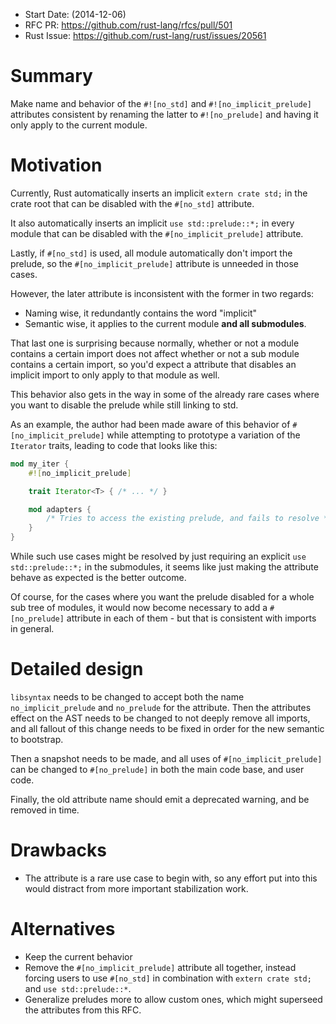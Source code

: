 - Start Date: (2014-12-06)
- RFC PR: https://github.com/rust-lang/rfcs/pull/501
- Rust Issue: https://github.com/rust-lang/rust/issues/20561

# Summary

Make name and behavior of the `#![no_std]` and `#![no_implicit_prelude]` attributes
consistent by renaming the latter to `#![no_prelude]` and having it only apply to the current
module.

# Motivation

Currently, Rust automatically inserts an implicit `extern crate std;` in the crate root that can be
disabled with the `#[no_std]` attribute.

It also automatically inserts an implicit `use std::prelude::*;` in every module that can be
disabled with the `#[no_implicit_prelude]` attribute.

Lastly, if `#[no_std]` is used, all module automatically don't import the prelude, so the
`#[no_implicit_prelude]` attribute is unneeded in those cases.

However, the later attribute is inconsistent with the former in two regards:

- Naming wise, it redundantly contains the word "implicit"
- Semantic wise, it applies to the current module __and all submodules__.

That last one is surprising because normally, whether or not a module contains a certain import
does not affect whether or not a sub module contains a certain import, so you'd expect a attribute
that disables an implicit import to only apply to that module as well.

This behavior also gets in the way in some of the already rare cases where you want to disable the
prelude while still linking to std.

As an example, the author had been made aware of this behavior of `#[no_implicit_prelude]` while
attempting to prototype a variation of the `Iterator` traits, leading to code that looks like this:

```rust
mod my_iter {
    #![no_implicit_prelude]

    trait Iterator<T> { /* ... */ }

    mod adapters {
        /* Tries to access the existing prelude, and fails to resolve */
    }
}
```

While such use cases might be resolved by just requiring an explicit `use std::prelude::*;`
in the submodules, it seems like just making the attribute behave as expected is the better outcome.

Of course, for the cases where you want the prelude disabled for a whole sub tree of modules, it
would now become necessary to add a `#[no_prelude]` attribute in each of them - but that
is consistent with imports in general.

# Detailed design

`libsyntax` needs to be changed to accept both the name `no_implicit_prelude` and `no_prelude` for
the attribute. Then the attributes effect on the AST needs to be changed to not deeply remove all
imports, and all fallout of this change needs to be fixed in order for the new semantic to
bootstrap.

Then a snapshot needs to be made, and all uses of `#[no_implicit_prelude]` can be
changed to `#[no_prelude]` in both the main code base, and user code.

Finally, the old attribute name should emit a deprecated warning, and be removed in time.

# Drawbacks

- The attribute is a rare use case to begin with, so any effort put into this would
  distract from more important stabilization work.

# Alternatives

 - Keep the current behavior
 - Remove the `#[no_implicit_prelude]` attribute all together, instead forcing users to use
   `#[no_std]` in combination with `extern crate std;` and `use std::prelude::*`.
 - Generalize preludes more to allow custom ones, which might superseed the attributes from this RFC.
